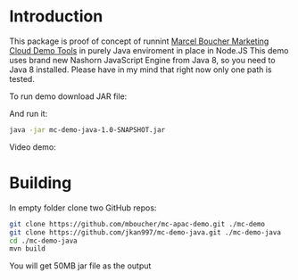# Introduction
This package is proof of concept of runnint [Marcel Boucher Marketing Cloud Demo Tools](/mboucher/mc-apac-demo) in purely Java enviroment in place in Node.JS
This demo uses brand new Nashorn JavaScript Engine from Java 8, so you need to Java 8 installed.
Please have in my mind that right now only one path is tested.

To run demo download JAR file:

And run it:
```bash
java -jar mc-demo-java-1.0-SNAPSHOT.jar
```

Video demo:

# Building
In empty folder clone two GitHub repos:
```bash
git clone https://github.com/mboucher/mc-apac-demo.git ./mc-demo
git clone https://github.com/jkan997/mc-demo-java.git ./mc-demo-java
cd ./mc-demo-java
mvn build
```

You will get 50MB jar file as the output
